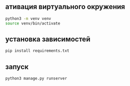 ## ативация виртуального окружения
``` bash
python3 -m venv venv
source venv/bin/activate
```

## установка зависимостей
``` bash
pip install requirements.txt
```

## запуск
``` bash
python3 manage.py runserver
```